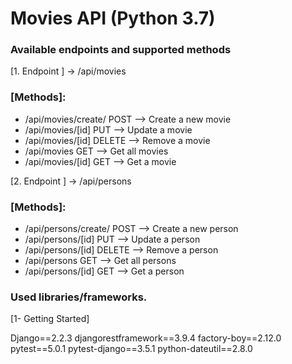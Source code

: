 
Movies API (Python 3.7)
=========



### Available endpoints and supported methods

[1. Endpoint ] -> /api/movies

### [Methods]: 
- /api/movies/create/ POST --> Create a new movie
- /api/movies/[id] PUT --> Update a movie
- /api/movies/[id] DELETE --> Remove a movie
- /api/movies GET --> Get all movies
- /api/movies/[id] GET --> Get a movie

[2. Endpoint ] -> /api/persons

### [Methods]: 
- /api/persons/create/ POST --> Create a new person
- /api/persons/[id] PUT --> Update a person
- /api/persons/[id] DELETE --> Remove a person
- /api/persons GET --> Get all persons
- /api/persons/[id] GET --> Get a person



### Used libraries/frameworks.

[1- Getting Started]

Django==2.2.3
djangorestframework==3.9.4
factory-boy==2.12.0
pytest==5.0.1
pytest-django==3.5.1
python-dateutil==2.8.0



